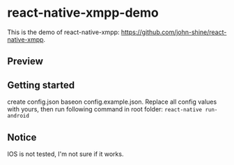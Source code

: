 # react-native-xmpp-demo

This is the demo of react-native-xmpp: https://github.com/john-shine/react-native-xmpp.

## Preview


## Getting started

create config.json baseon config.example.json. Replace all config values with yours, then run following command in root folder:
``react-native run-android``

## Notice

IOS is not tested, I'm not sure if it works.
